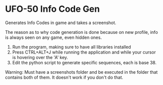 # UFO-50 Info Code Gen
Generates Info Codes in game and takes a screenshot.

The reason as to why code generation is done because on new profile, info is always seen on any game, even hidden ones.
1. Run the program, making sure to have all libraries installed
2. Press CTRL+ALT+J while running the application and while your cursor is hovering over the 'A' key.
3. Edit the python script to generate specific sequences, each is base 38.

Warning: Must have a screenshots folder and be executed in the folder that contains both of them. It doesn't work if you don't do that.
